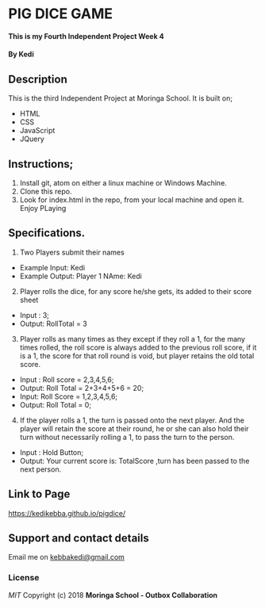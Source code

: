 # PIG DICE GAME

#### This is my Fourth Independent Project Week 4
#### By **Kedi**

## Description
This is the third Independent Project at Moringa School. It is built on;
* HTML
* CSS
* JavaScript
* JQuery

## Instructions;
1. Install git, atom on either a linux machine or Windows Machine.
2. Clone this repo.
3. Look for index.html in the repo, from your local machine and open it. Enjoy PLaying

## Specifications.
1. Two Players submit their names
* Example Input: Kedi
* Example Output: Player 1 NAme: Kedi

2. Player rolls the dice, for any score he/she gets, its added to their score sheet

* Input : 3;
* Output: RollTotal = 3

3. Player rolls as many times as they except if they roll a 1, for the many times rolled, the roll score is always added to the previous roll score, if it is a 1, the score for that roll round is void, but player retains the old total score.

* Input : Roll score = 2,3,4,5,6;
* Output: Roll Total = 2+3+4+5+6 = 20;
* Input: Roll Score = 1,2,3,4,5,6;
* Output: Roll Total = 0;

4. If the player rolls a 1, the turn is passed onto the next player. And the player will retain the score at their round, he or she can also hold their turn without necessarily rolling a 1, to pass the turn to the person.

* Input : Hold Button;
* Output: Your current score is: TotalScore ,turn has been passed to the next person.



## Link to Page
https://kedikebba.github.io/pigdice/

## Support and contact details
Email me on kebbakedi@gmail.com
### License
*MIT*
Copyright (c) 2018 **Moringa School - Outbox Collaboration**
